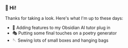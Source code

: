 ### 👋 Hi!

Thanks for taking a look. Here's what I'm up to these days:

- 🤖 Adding features to my Obsidian AI tutor plug in
- 🎭 Putting some final touches on a poetry generator
- 🪡 Sewing lots of small boxes and hanging bags

